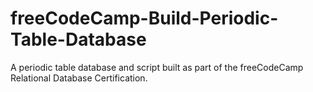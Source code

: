 # freeCodeCamp-Build-Periodic-Table-Database
A periodic table database and script built as part of the freeCodeCamp Relational Database Certification.
